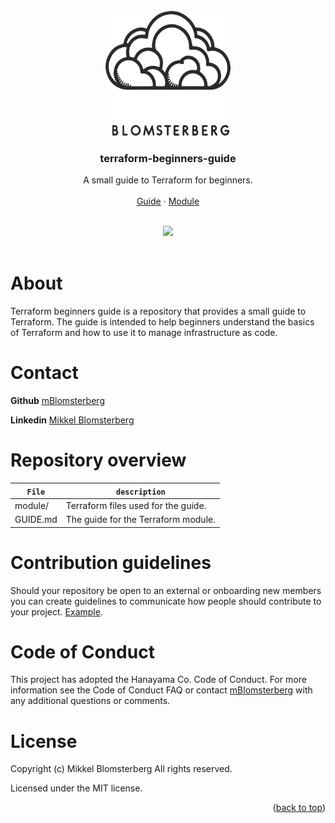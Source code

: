 <br />
<div id="readme-top" align="center">
  <a href="https://github.com/mBlomsterberg/">
    <picture>
      <source srcset="logo_inv.png" media="(prefers-color-scheme: dark)">
      <img src="logo.png" width="200" height="200">
    </picture>
  </a>

  <h3 align="center">terraform-beginners-guide</h3>

  <p align="center">
    A small guide to Terraform for beginners.
    <br />
    <br />
    <a href="https://github.com/mBlomsterberg/terraform-beginners-guide/blob/main/GUIDE.md">Guide</a>
    ·
    <a href="https://github.com/mBlomsterberg/terraform-beginners-guide/blob/main/module">Module</a>
  </p>
  <br />
</div>

<div align="center">
<img src="https://img.shields.io/badge/Terraform-7B42BC?style=for-the-badge&logo=terraform&logoColor=white">
</div>
<br>

# About
Terraform beginners guide is a repository that provides a small guide to Terraform. The guide is intended to help beginners understand the basics of Terraform and how to use it to manage infrastructure as code.


# Contact 
**Github** [mBlomsterberg](https://github.com/mBlomsterberg) 

**Linkedin** [Mikkel Blomsterberg](https://www.linkedin.com/in/mikkel-blomsterberg-663b785a/)

# Repository overview
| `File`                        | `description` |
| ------------------            | ------------- |
| module/        | Terraform files used for the guide. |
| GUIDE.md       | The guide for the Terraform module. |



# Contribution guidelines
Should your repository be open to an external or onboarding new members you can create guidelines to communicate how people should contribute to your project. [Example](https://github.com/github/docs/blob/main/CONTRIBUTING.md).

# Code of Conduct

This project has adopted the Hanayama Co. Code of Conduct. For more information see the Code of Conduct FAQ or contact [mBlomsterberg](https://github.com/mBlomsterberg) with any additional questions or comments.

# License

Copyright (c) Mikkel Blomsterberg All rights reserved.

Licensed under the MIT license.

<p align="right">(<a href="#readme-top">back to top</a>)</p>

